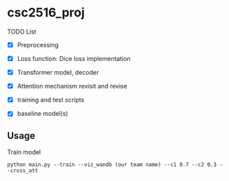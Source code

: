 # csc2516_proj

TODO List

- [x] Preprocessing
- [x] Loss function: Dice loss implementation
- [x] Transformer model, decoder
- [x] Attention mechanism revisit and revise
- [x] training and test scripts
- [x] baseline model(s)


## Usage

Train model

```shell
python main.py --train --viz_wandb (our team name) --c1 0.7 --c2 0.3 --cross_att
```

